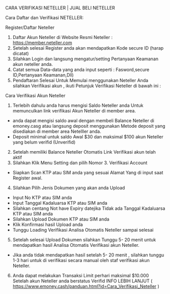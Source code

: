 CARA VERIFIKASI NETELLER | JUAL BELI NETELLER

Cara Daftar dan Verifikasi NETELLER:

Register/Daftar Neteller
1. Daftar Akun Neteller di Website Resmi Neteller : https://member.neteller.com
2. Setelah selesai Register anda akan mendapatkan Kode secure ID (harap dicatat)
3. Silahkan Login dan langsung mengatur/setting Pertanyaan Keamanan akun neteller anda.
4. Catat semua Data-data yang anda input seperti : Fasword,secure ID,Pertanyaan Keamanan,Dll)
5. Pendaftaran Selesai
Untuk Memulai menggunakan Neteller Anda silahkan Verifikasi akun , ikuti Petunjuk Verifikasi Neteller di bawah ini :

Cara Verifikasi Akun Neteller
1. Terlebih dahulu anda harus mengisi Saldo Neteller anda Untuk memunculkan link verifikasi Akun Neteller di member area.
* anda dapat mengisi saldo awal dengan membeli Balance Neteller di emoney.casg atau langsung deposit menggunakan Metode deposit yang disediakan di member area Netelller anda. 
* Deposit minimal untuk saldo Awal $30 dan maksimal $100 akun Neteller yang belum verifid (Unverifid)
2. Setelah memiliki Balance Neteller Otomatis Link Verifikasi akun telah aktif
3. Silahkan Klik Menu Setting dan pilih Nomor 3. Verifikasi Account 
* Siapkan Scan KTP atau SIM anda yang sesuai Alamat Yang di input saat Register awal.
4. Silahkan Pilih Jenis Dokumen yang akan anda Upload
* Input No KTP atau SIM anda 
* Input Tanggal Kadaluarsa KTP atau SIM anda
* Silahkan centang Not have Expiry datejika Tidak ada Tanggal Kadaluarsa KTP atau SIM anda
* Silahkan Upload Dokumen KTP atau SIM anda
* Klik Konfirmasi hasil Upload anda
* Tunggu Loading Verifikasi Analisa Otomatis Neteller sampai selesai
5. Setelah selesai Upload Dokumen silahkan Tunggu 5- 20 menit untuk mendapatkan hasil Analisa Otomatis Verifikasi akun Neteller.
* Jika anda tidak mendapatkan hasil setelah 5- 20 menit , silahkan tunggu 1-3 hari untuk di verifikasi secara manual oleh staf verifikasi akun Neteller.
6. Anda dapat melakukan Transaksi Limit perhari maksimal $10.000 Setelah akun Neteller anda berstatus Verifid
INFO LEBIH LANJUT ( https://www.emoney.cash/panduan.html?id=Cara_Verifikasi_Neteller )
